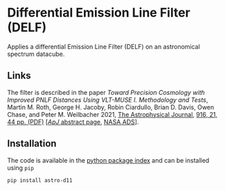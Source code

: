 # Differential Emission Line Filter (DELF)

Applies a differential Emission Line Filter (DELF) on an astronomical spectrum datacube.

## Links

The filter is described in the paper *Toward Precision Cosmology with Improved PNLF Distances Using VLT-MUSE I. Methodology and Tests*, Martin M. Roth, George H. Jacoby, Robin Ciardullo, Brian D. Davis, Owen Chase, and Peter M. Weilbacher 2021, [The Astrophysical Journal](https://iopscience.iop.org/journal/0004-637X), [916, 21, 44 pp. (PDF)](https://ui.adsabs.harvard.edu/link_gateway/2021ApJ...916...21R/PUB_PDF) [[*ApJ* abstract page](https://www.doi.org/10.3847/1538-4357/ac02ca), [NASA ADS](https://ui.adsabs.harvard.edu/abs/2021ApJ...916...21R/abstract)].

## Installation

The code is available in the [python package index](https://pypi.org/project/astro-delf) and can be installed using `pip`
```
pip install astro-d11
```

